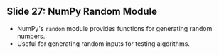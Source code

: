 ## Slide 27: NumPy Random Module

- NumPy's `random` module provides functions for generating random numbers.
- Useful for generating random inputs for testing algorithms.